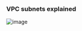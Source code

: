 ### VPC subnets explained

![image](https://user-images.githubusercontent.com/16596464/112712351-f8aa3200-8ef4-11eb-9901-539fb63621d1.png)
